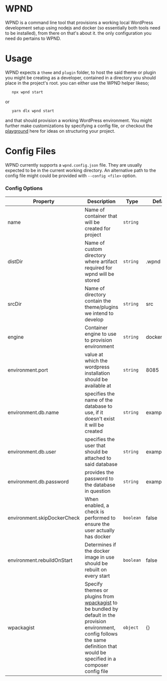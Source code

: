 # WPND

WPND is a command line tool that provisions a working local WordPress development setup using nodejs and docker (so essentially both tools need to be installed), from there on that's 
about it. the only configuration you need do pertains to WPND.

# Usage

WPND expects a `theme` and `plugin` folder, to host the said theme or plugin you might be creating as a developer, contained in a directory you should place in the project's root. 
you can either use the WPND helper likeso;

```bash
   npx wpnd start
```
or

```bash
   yarn dlx wpnd start
```

and that should provision a working WordPress environment. You might further make customizations by specifying a config file, or checkout the [playground](https://github.com/eokoneyo/wpnd/tree/main/playground) here for ideas on structuring your project.

# Config Files

WPND currently supports a `wpnd.config.json` file. They are usually expected to be in the current working directory.
An alternative path to the config file might could be provided with `--config <file>` option.

### Config Options

| Property                    | Description                                                                                                                                                                                                            | Type      | Default     |
|-----------------------------|------------------------------------------------------------------------------------------------------------------------------------------------------------------------------------------------------------------------|-----------|-------------|
| name                        | Name of container that will be created for project                                                                                                                                                                     | `string`  |             |
| distDir                     | Name of custom directory where artifact required for wpnd will be stored                                                                                                                                               | `string`  | .wpnd       |
| srcDir                      | Name of directory contain the theme/plugins we intend to develop                                                                                                                                                       | `string`  | src         |
| engine                      | Container engine to use to provision environment                                                                                                                                                                       | `string`  | docker      |
| environment.port            | value at which the wordpress installation should be available at                                                                                                                                                       | `string`  | 8085        |
| environment.db.name         | specifies the name of the database to use, if it doesn't exist it will be created                                                                                                                                      | `string`  | exampledb   |
| environment.db.user         | specifies the user that should be attached to said database                                                                                                                                                            | `string`  | exampleuser |
| environment.db.password     | provides the password to the database in question                                                                                                                                                                      | `string`  | examplepass |
| environment.skipDockerCheck | When enabled, a check is performed to ensure the user actually has docker                                                                                                                                              | `boolean` | false       |
| environment.rebuildOnStart  | Determines if the docker image in use should be rebuilt on every start                                                                                                                                                 | `boolean` | false       |
| wpackagist                  | Specify themes or plugins from [wpackagist](https://wpackagist.org/) to be bundled by default in the provision environment, <br/> config follows the same definition that would be specified in a composer config file | `object`  | {}          |
